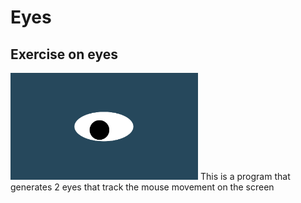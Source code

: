 # Eyes
## Exercise on eyes
<img src= "oneeye.png" width='300'/>
This is a program that generates 2 eyes that track the mouse movement on the screen
